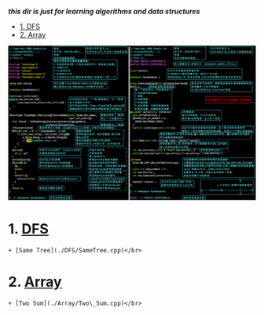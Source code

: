 ___this dir is just for learning algorithms and data structures___



<!-- vim-markdown-toc GFM -->

* [1. DFS</br>](#1-dfsbr)
* [2. Array</br>](#2-arraybr)

<!-- vim-markdown-toc -->

![alt google编码风格](./picture/google风格.png)

# 1. [DFS](./DFS)</br>
    + [Same Tree](./DFS/SameTree.cpp)</br>
# 2. [Array](./Array)</br>
    + [Two Sum](./Array/Two\_Sum.cpp)</br>
